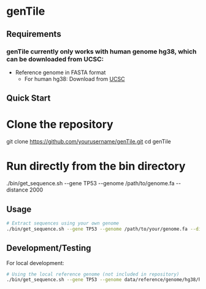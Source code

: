 # genTile

## Requirements

### genTile currently only works with human genome hg38, which can be downloaded from UCSC:
- Reference genome in FASTA format
  - For human hg38: Download from [UCSC](https://hgdownload.soe.ucsc.edu/goldenPath/hg38/bigZips/hg38.fa.gz)



## Quick Start

# Clone the repository
git clone https://github.com/yourusername/genTile.git
cd genTile

# Run directly from the bin directory
./bin/get_sequence.sh --gene TP53 --genome /path/to/genome.fa --distance 2000

## Usage

```bash
# Extract sequences using your own genome
./bin/get_sequence.sh --gene TP53 --genome /path/to/your/genome.fa --distance 2000
```

## Development/Testing

For local development:
```bash
# Using the local reference genome (not included in repository)
./bin/get_sequence.sh --gene TP53 --genome data/reference/genome/hg38/hg38.fa --distance 2000
```
